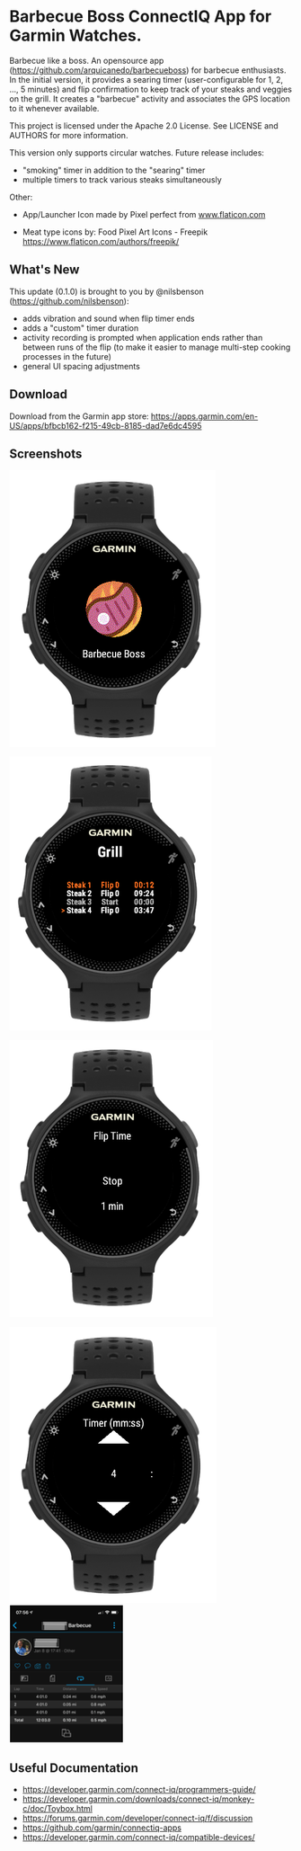 # Barbecue Boss ConnectIQ App for Garmin Watches.
Barbecue like a boss. An opensource app (https://github.com/arquicanedo/barbecueboss) for barbecue enthusiasts. In the initial version, it provides a searing timer (user-configurable for 1, 2, ..., 5 minutes) and flip confirmation to keep track of your steaks and veggies on the grill. It creates a "barbecue" activity and associates the GPS location to it whenever available. 

This project is licensed under the Apache 2.0 License. See LICENSE and AUTHORS for more information.

This version only supports circular watches. Future release includes:
- "smoking" timer in addition to the "searing" timer
- multiple timers to track various steaks simultaneously

Other:
- App/Launcher Icon made by Pixel perfect from www.flaticon.com

- Meat type icons by:
Food Pixel Art Icons - Freepik https://www.flaticon.com/authors/freepik/


## What's New
This update (0.1.0) is brought to you by @nilsbenson (https://github.com/nilsbenson):
- adds vibration and sound when flip timer ends
- adds a "custom" timer duration
- activity recording is prompted when application ends rather than between runs of the flip (to make it easier to manage multi-step cooking processes in the future)
- general UI spacing adjustments


## Download
Download from the Garmin app store: https://apps.garmin.com/en-US/apps/bfbcb162-f215-49cb-8185-dad7e6dc4595

## Screenshots
![welcome screen](./img/BBQIQ1.png)

![searing](./img/BBQIQ2.png)

![searing timer](./img/BBQIQ3.png)

![barbecue activity](./img/BBQIQ4.png) ![flips as laps](./img/BBQIQ5.png)

## Useful Documentation
- https://developer.garmin.com/connect-iq/programmers-guide/
- https://developer.garmin.com/downloads/connect-iq/monkey-c/doc/Toybox.html
- https://forums.garmin.com/developer/connect-iq/f/discussion
- https://github.com/garmin/connectiq-apps
- https://developer.garmin.com/connect-iq/compatible-devices/

